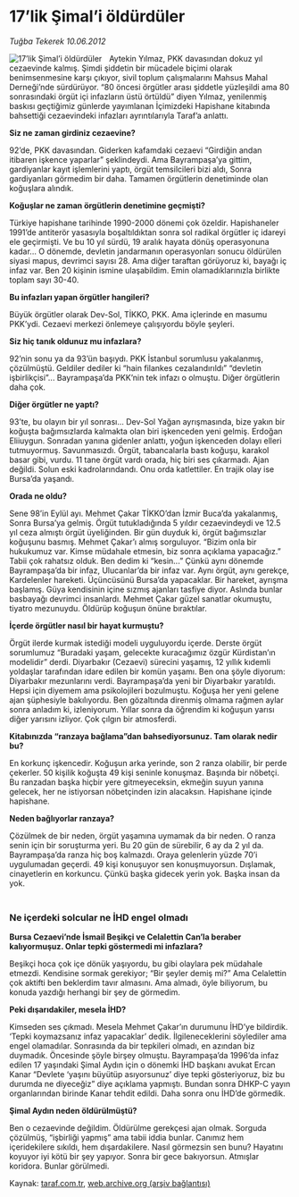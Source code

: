 # 17’lik Şimal’i öldürdüler

*Tuğba Tekerek 10.06.2012*

<div class="yazi"><img align="left" alt="17’lik Şimal’i öldürdüler" border="0" src="http://www.taraf.com.tr/fotoraflar/makaleler/17-lik-simal-i-oldurduler_3231_orijinal.jpg" style="border-right-width:10px; border-color:#FFFFFF"/><p>Aytekin Yılmaz, PKK davasından dokuz yıl cezaevinde kalmış. Şimdi şiddetin bir mücadele biçimi olarak benimsenmesine karşı çıkıyor, sivil toplum çalışmalarını Mahsus Mahal Derneği’nde sürdürüyor. “80 öncesi örgütler arası şiddetle yüzleşildi ama 80 sonrasındaki örgüt içi infazların üstü örtüldü” diyen Yılmaz, yenilenmiş baskısı geçtiğimiz günlerde yayımlanan İçimizdeki Hapishane kitabında bahsettiği cezaevindeki infazları ayrıntılarıyla Taraf’a anlattı.</p>
<p><strong>Siz ne zaman girdiniz cezaevine?</strong></p>
<p>92’de, PKK davasından. Giderken kafamdaki cezaevi “Girdiğin andan itibaren işkence yaparlar” şeklindeydi. Ama Bayrampaşa’ya gittim, gardiyanlar kayıt işlemlerini yaptı, örgüt temsilcileri bizi aldı, Sonra gardiyanları görmedim bir daha. Tamamen örgütlerin denetiminde olan koğuşlara alındık.</p>
<p><strong>Koğuşlar ne zaman örgütlerin denetimine geçmişti?</strong></p>
<p>Türkiye hapishane tarihinde 1990-2000 dönemi çok özeldir. Hapishaneler 1991’de antiterör yasasıyla boşaltıldıktan sonra sol radikal örgütler iç idareyi ele geçirmişti. Ve bu 10 yıl sürdü, 19 aralık hayata dönüş operasyonuna kadar... O dönemde, devletin jandarmanın operasyonları sonucu öldürülen siyasi mapus, devrimci sayısı 28. Ama diğer taraftan görüyoruz ki, bayağı iç infaz var. Ben 20 kişinin ismine ulaşabildim. Emin olamadıklarınızla birlikte toplam sayı 30-40.</p>
<p><strong>Bu infazları yapan örgütler hangileri?</strong></p>
<p>Büyük örgütler olarak Dev-Sol, TİKKO, PKK. Ama içlerinde en masumu PKK’ydi. Cezaevi merkezi önlemeye çalışıyordu böyle şeyleri.</p>
<p><strong>Siz hiç tanık oldunuz mu infazlara?</strong></p>
<p>92’nin sonu ya da 93’ün başıydı. PKK İstanbul sorumlusu yakalanmış, çözülmüştü. Geldiler dediler ki “hain filankes cezalandırıldı” “devletin işbirlikçisi”... Bayrampaşa’da PKK’nin tek infazı o olmuştu. Diğer örgütlerin daha çok.</p>
<p><strong>Diğer örgütler ne yaptı?</strong></p>
<p>93’te, bu olayın bir yıl sonrası... Dev-Sol Yağan ayrışmasında, bize yakın bir koğuşta bağımsızlarda kalmakta olan biri işkenceden yeni gelmiş. Erdoğan Eliiuygun. Sonradan yanına gidenler anlattı, yoğun işkenceden dolayı elleri tutmuyormuş. Savunmasızdı. Örgüt, tabancalarla bastı koğuşu, karakol basar gibi, vurdu. 11 tane örgüt vardı orada, hiç biri ses çıkarmadı. Ajan değildi. Solun eski kadrolarındandı. Onu orda katlettiler. En trajik olay ise Bursa’da yaşandı.</p>
<p><strong>Orada ne oldu?</strong></p>
<p>Sene 98’in Eylül ayı. Mehmet Çakar TİKKO’dan İzmir Buca’da yakalanmış, Sonra Bursa’ya gelmiş. Örgüt tutukladığında 5 yıldır cezaevindeydi ve 12.5 yıl ceza almıştı örgüt üyeliğinden. Bir gün duyduk ki, örgüt bağımsızlar koğuşunu basmış. Mehmet Çakar’ı almış sorguluyor. “Bizim onla bir hukukumuz var. Kimse müdahale etmesin, biz sonra açıklama yapacağız.” Tabii çok rahatsız olduk. Ben dedim ki “kesin...” Çünkü aynı dönemde Bayrampaşa’da bir infaz, Ulucanlar’da bir infaz var. Aynı örgüt, aynı gerekçe, Kardelenler hareketi. Üçüncüsünü Bursa’da yapacaklar. Bir hareket, ayrışma başlamış. Güya kendisinin içine sızmış ajanları tasfiye diyor. Aslında bunlar basbayağı devrimci insanlardı. Mehmet Çakar güzel sanatlar okumuştu, tiyatro mezunuydu. Öldürüp koğuşun önüne bıraktılar.</p>
<p><strong>İçerde örgütler nasıl bir hayat kurmuştu?</strong></p>
<p>Örgüt ilerde kurmak istediği modeli uyguluyordu içerde. Derste örgüt sorumlumuz “Buradaki yaşam, gelecekte kuracağımız özgür Kürdistan’ın modelidir” derdi. Diyarbakır (Cezaevi) sürecini yaşamış, 12 yıllık kıdemli yoldaşlar tarafından idare edilen bir komün yaşamı. Ben ona şöyle diyorum: Diyarbakır mezunlarını verdi. Bayrampaşa’da yeni bir Diyarbakır yaratıldı. Hepsi için diyemem ama psikolojileri bozulmuştu. Koğuşa her yeni gelene ajan şüphesiyle bakılıyordu. Ben gözaltında direnmiş olmama rağmen aylar sonra anladım ki, izleniyorum. Yıllar sonra da öğrendim ki koğuşun yarısı diğer yarısını izliyor. Çok çılgın bir atmosferdi.</p>
<p><strong>Kitabınızda “ranzaya bağlama”dan bahsediyorsunuz. Tam olarak nedir bu?</strong></p>
<p>En korkunç işkencedir. Koğuşun arka yerinde, son 2 ranza olabilir, bir perde çekerler. 50 kişilik koğuşta 49 kişi seninle konuşmaz. Başında bir nöbetçi. Bu ranzadan başka hiçbir yere gitmeyeceksin, ekmeğin suyun yanına gelecek, her ne istiyorsan nöbetçinden izin alacaksın. Hapishane içinde hapishane.</p>
<p><strong>Neden bağlıyorlar ranzaya?</strong></p>
<p>Çözülmek de bir neden, örgüt yaşamına uymamak da bir neden. O ranza senin için bir soruşturma yeri. Bu 20 gün de sürebilir, 6 ay da 2 yıl da. Bayrampaşa’da ranza hiç boş kalmazdı. Oraya gelenlerin yüzde 70’i uygulumadan geçerdi. 49 kişi konuşuyor sen konuşmuyorsun. Dışlamak, cinayetlerin en korkuncu. Çünkü başka gidecek yerin yok. Başka insan da yok.</p>
<h3><br/>Ne içerdeki solcular ne İHD engel olmadı</h3>
<p><strong>Bursa Cezaevi’nde İsmail Beşikçi ve Celalettin Can’la beraber kalıyormuşuz. Onlar tepki göstermedi mi infazlara?</strong></p>
<p>Beşikçi hoca çok içe dönük yaşıyordu, bu gibi olaylara pek müdahale etmezdi. Kendisine sormak gerekiyor; “Bir şeyler demiş mi?” Ama Celalettin çok aktifti ben beklerdim tavır almasını. Ama almadı, öyle biliyorum, bu konuda yazdığı herhangi bir şey de görmedim.</p>
<p><strong>Peki dışarıdakiler, mesela İHD?</strong></p>
<p>Kimseden ses çıkmadı. Mesela Mehmet Çakar’ın durumunu İHD’ye bildirdik. ‘Tepki koymazsanız infaz yapacaklar’ dedik. İlgileneceklerini söylediler ama engel olamadılar. Sonrasında da bir tepkileri olmadı, en azından biz duymadık. Öncesinde şöyle birşey olmuştu. Bayrampaşa’da 1996’da infaz edilen 17 yaşındaki Şimal Aydın için o dönemki İHD başkanı avukat Ercan Kanar “Devlete ‘yaşını büyütüp asıyorsunuz’ diye tepki gösteriyoruz, biz bu durumda ne diyeceğiz” diye açıklama yapmıştı. Bundan sonra DHKP-C yayın organlarından birinde Kanar tehdit edildi. Daha sonra onu İHD’de görmedik.</p>
<p><strong>Şimal Aydın neden öldürülmüştü?</strong></p>
<p>Ben o cezaevinde değildim. Öldürülme gerekçesi ajan olmak. Sorguda çözülmüş, “işbirliği yapmış” ama tabii iddia bunlar. Canımız hem içeridekilere sıkıldı, hem dışardakilere. Nasıl görmezsin sen bunu? Hayatını koyuyor iyi kötü bir şey yapıyor. Sonra bir gece bakıyorsun. Atmışlar koridora. Bunlar görülmedi.</p>
</div>

Kaynak: [taraf.com.tr](http://www.taraf.com.tr/tugba-tekerek/makale-17-lik-simal-i-oldurduler.htm), [web.archive.org (arşiv bağlantısı)](http://web.archive.org/web/20131107105128/http://www.taraf.com.tr/tugba-tekerek/makale-17-lik-simal-i-oldurduler.htm)
